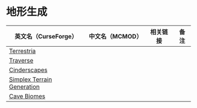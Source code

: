 # 地形生成

| 英文名（CurseForge）                                                                                  | 中文名（MCMOD） | 相关链接 | 备注 |
| ----------------------------------------------------------------------------------------------------- | --------------- | -------- | ---- |
| [Terrestria](https://www.curseforge.com/minecraft/mc-mods/terrestria)                                 |                 |          |      |
| [Traverse](https://www.curseforge.com/minecraft/mc-mods/traverse)                                     |                 |          |      |
| [Cinderscapes](https://www.curseforge.com/minecraft/mc-mods/cinderscapes)                             |                 |          |      |
| [Simplex Terrain Generation](https://www.curseforge.com/minecraft/mc-mods/simplex-terrain-generation) |                 |          |      |
| [Cave Biomes](https://www.curseforge.com/minecraft/mc-mods/cave-biomes)                               |                 |          |      |

